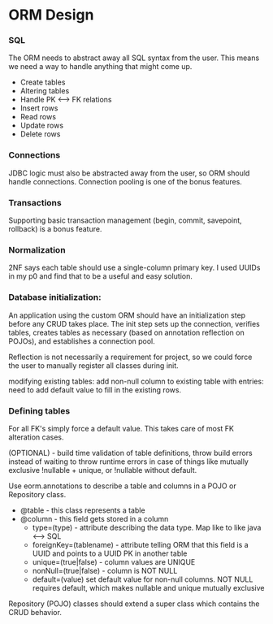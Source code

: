 # ORM Design

### SQL
The ORM needs to abstract away all SQL syntax from the user. This means we need a 
way to handle anything that might come up. 
- Create tables
- Altering tables
- Handle PK <--> FK relations
- Insert rows
- Read rows
- Update rows
- Delete rows

### Connections
JDBC logic must also be abstracted away from the user, so ORM should handle connections. Connection 
pooling is one of the bonus features. 


### Transactions
Supporting basic transaction management (begin, commit, savepoint, rollback) is a bonus feature.

### Normalization
2NF says each table should use a single-column primary key. I used UUIDs in my p0 and find 
that to be a useful and easy solution. 


### Database initialization:
An application using the custom ORM should have an initialization step before any CRUD takes place. 
The init step sets up the connection, verifies tables, creates tables as necessary 
(based on annotation reflection on POJOs), and establishes a connection pool.
 
Reflection is not necessarily a requirement for project, so we could force the user to manually
register all classes during init. 

modifying existing tables:
add non-null column to existing table with entries: need to add default value to fill in the existing rows.



### Defining tables
For all FK's simply force a default value. This takes care of most FK alteration cases.
 
(OPTIONAL) - build time validation of table definitions, throw build errors instead of waiting to
throw runtime errors in case of things like mutually exclusive !nullable + unique, or !nullable without
default.
 
Use eorm.annotations to describe a table and columns in a POJO or Repository class.
- @table - this class represents a table
- @column - this field gets stored in a column
  - type=(type) - attribute describing the data type. Map like to like java <--> SQL
  - foreignKey=(tablename) - attribute telling ORM that this field is a UUID and points to a
    UUID PK in another table 
  - unique=(true|false) - column values are UNIQUE
  - nonNull=(true|false) - column is NOT NULL 
  - default=(value) set default value for non-null columns. NOT NULL requires default, 
    which makes nullable and unique mutually exclusive
  

Repository (POJO) classes should extend a super class which contains the CRUD behavior.
